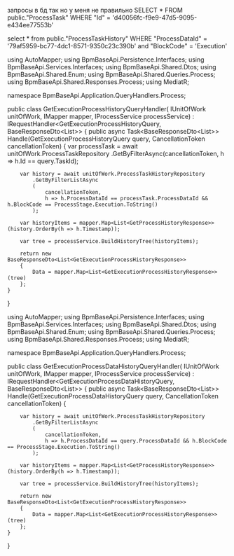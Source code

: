 запросы в бд так но у меня не правильно SELECT * FROM public."ProcessTask"
WHERE "Id" = 'd40056fc-f9e9-47d5-9095-e434ee77553b'


select * from public."ProcessTaskHistory"
WHERE "ProcessDataId" = '79af5959-bc77-4dc1-8571-9350c23c390b' and "BlockCode" = 'Execution' 



using AutoMapper;
using BpmBaseApi.Persistence.Interfaces;
using BpmBaseApi.Services.Interfaces;
using BpmBaseApi.Shared.Dtos;
using BpmBaseApi.Shared.Enum;
using BpmBaseApi.Shared.Queries.Process;
using BpmBaseApi.Shared.Responses.Process;
using MediatR;

namespace BpmBaseApi.Application.QueryHandlers.Process;


public class GetExecutionProcessHistoryQueryHandler(
    IUnitOfWork unitOfWork,
    IMapper mapper,
    IProcessService processService) :
    IRequestHandler<GetExecutionProcessHistoryQuery, BaseResponseDto<List<GetExecutionProcessHistoryResponse>>>
{
    public async Task<BaseResponseDto<List<GetExecutionProcessHistoryResponse>>> Handle(GetExecutionProcessHistoryQuery query, CancellationToken cancellationToken)
    {
        var processTask = await unitOfWork.ProcessTaskRepository
            .GetByFilterAsync(cancellationToken, h => h.Id == query.TaskId);

        var history = await unitOfWork.ProcessTaskHistoryRepository
            .GetByFilterListAsync
            (
                cancellationToken,
                h => h.ProcessDataId == processTask.ProcessDataId && h.BlockCode == ProcessStage.Execution.ToString()
            );

        var historyItems = mapper.Map<List<GetProcessHistoryResponse>>(history.OrderBy(h => h.Timestamp));

        var tree = processService.BuildHistoryTree(historyItems);

        return new BaseResponseDto<List<GetExecutionProcessHistoryResponse>>
        {
            Data = mapper.Map<List<GetExecutionProcessHistoryResponse>>(tree)
        };
    }
}


using AutoMapper;
using BpmBaseApi.Persistence.Interfaces;
using BpmBaseApi.Services.Interfaces;
using BpmBaseApi.Shared.Dtos;
using BpmBaseApi.Shared.Enum;
using BpmBaseApi.Shared.Queries.Process;
using BpmBaseApi.Shared.Responses.Process;
using MediatR;

namespace BpmBaseApi.Application.QueryHandlers.Process;

public class GetExecutionProcessDataHistoryQueryHandler(
    IUnitOfWork unitOfWork,
    IMapper mapper,
    IProcessService processService) :
    IRequestHandler<GetExecutionProcessDataHistoryQuery, BaseResponseDto<List<GetExecutionProcessHistoryResponse>>>
{
    public async Task<BaseResponseDto<List<GetExecutionProcessHistoryResponse>>> Handle(GetExecutionProcessDataHistoryQuery query, CancellationToken cancellationToken)
    {
        
        var history = await unitOfWork.ProcessTaskHistoryRepository
            .GetByFilterListAsync
            (
                cancellationToken,
                h => h.ProcessDataId == query.ProcessDataId && h.BlockCode == ProcessStage.Execution.ToString()
            );

        var historyItems = mapper.Map<List<GetProcessHistoryResponse>>(history.OrderBy(h => h.Timestamp));

        var tree = processService.BuildHistoryTree(historyItems);

        return new BaseResponseDto<List<GetExecutionProcessHistoryResponse>>
        {
            Data = mapper.Map<List<GetExecutionProcessHistoryResponse>>(tree)
        };
    }
}
